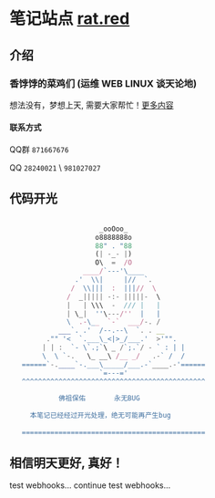 # 笔记站点 [rat.red](https://rat.red)

## 介绍

### 香饽饽的菜鸡们  (运维 WEB LINUX 谈天论地)

想法没有，梦想上天, 需要大家帮忙！[更多内容](https://rat.red/notes/Linux.html)


#### 联系方式

QQ群 `871667676`

QQ `28240021` \ `981027027`

## 代码开光

```js
   
                      _ooOoo_
                     o8888888o
                     88" . "88
                     (| -_- |)
                     O\  =  /O
                  ____/`---'\____
                .'  \\|     |//  `.
               /  \\|||  :  |||//  \
              /  _||||| -:- |||||-  \
              |   | \\\  -  /// |   |
              | \_|  ''\---/''  |   |
              \  .-\__  `-`  ___/-. /
            ___`. .'  /--.--\  `. . __
         ."" '<  `.___\_<|>_/___.'  >'"".
        | | :  `- \`.;`\ _ /`;.`/ - ` : | |
        \  \ `-.   \_ __\ /__ _/   .-` /  /
   ======`-.____`-.___\_____/___.-`____.-'======
                      `=---='
   ^^^^^^^^^^^^^^^^^^^^^^^^^^^^^^^^^^^^^^^^^^^^^
   
            佛祖保佑       永无BUG
   
     本笔记已经经过开光处理，绝无可能再产生bug
   
   =============================================
```

## 相信明天更好, 真好！


test webhooks...
continue test webhooks...

